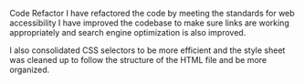 Code Refactor
I have refactored the code by meeting the standards for web accessibility  I have improved the codebase to make sure links are working appropriately and search engine optimization is also improved. 

I also consolidated CSS selectors to be more efficient and the style sheet was cleaned up to follow the structure of the HTML file and be more organized. 